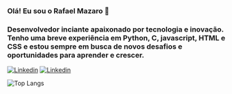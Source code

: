 ### Olá! Eu sou o Rafael Mazaro 👋

### Desenvolvedor inciante apaixonado por tecnologia e inovação. Tenho uma breve experiência em Python, C, javascript, HTML e CSS e estou sempre em busca de novos desafios e oportunidades para aprender e crescer.

[![Linkedin](https://img.shields.io/badge/LinkedIn-0077B5?style=for-the-badge&logo=linkedin&logoColor=white)](https://www.linkedin.com/in/rafael-de-assunção-mazaro-15481b268/)
[![Linkedin](https://img.shields.io/badge/Instagram-E4405F?style=for-the-badge&logo=instagram&logoColor=white)](https://www.instagram.com/rafa_maza/)


![Top Langs]((https://github-readme-stats.vercel.app/api/top-langs/?username=Mazarodev&hide_progress=true))
